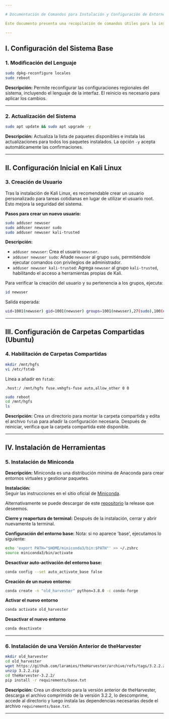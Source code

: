 ```yaml
---

# Documentación de Comandos para Instalación y Configuración de Entornos

Este documento presenta una recopilación de comandos útiles para la instalación y configuración de entornos en sistemas operativos basados en Linux, específicamente Kali Linux y Ubuntu. Los comandos están organizados por categorías y se incluye una breve descripción de cada uno.

---
```


## I. Configuración del Sistema Base

### 1. Modificación del Lenguaje

```bash
sudo dpkg-reconfigure locales
sudo reboot
```

**Descripción:** Permite reconfigurar las configuraciones regionales del sistema, incluyendo el lenguaje de la interfaz. El reinicio es necesario para aplicar los cambios.

---

### 2. Actualización del Sistema

```bash
sudo apt update && sudo apt upgrade -y
```

**Descripción:** Actualiza la lista de paquetes disponibles e instala las actualizaciones para todos los paquetes instalados. La opción `-y` acepta automáticamente las confirmaciones.

---

## II. Configuración Inicial en Kali Linux

### 3. Creación de Usuario

Tras la instalación de Kali Linux, es recomendable crear un usuario personalizado para tareas cotidianas en lugar de utilizar el usuario root. Esto mejora la seguridad del sistema.

**Pasos para crear un nuevo usuario:**

```bash
sudo adduser newuser
sudo adduser newuser sudo
sudo adduser newuser kali-trusted
```

**Descripción:**  
- `adduser newuser`: Crea el usuario `newuser`.  
- `adduser newuser sudo`: Añade `newuser` al grupo `sudo`, permitiéndole ejecutar comandos con privilegios de administrador.  
- `adduser newuser kali-trusted`: Agrega `newuser` al grupo `kali-trusted`, habilitando el acceso a herramientas propias de Kali.  

Para verificar la creación del usuario y su pertenencia a los grupos, ejecuta:  

```bash
id newuser
```

Salida esperada:  
```bash
uid=1001(newuser) gid=1001(newuser) groups=1001(newuser),27(sudo),100(users),133(kali-trusted)
```

---

## III. Configuración de Carpetas Compartidas (Ubuntu)

### 4. Habilitación de Carpetas Compartidas

```bash
mkdir /mnt/hgfs
vi /etc/fstab
```

Línea a añadir en `fstab`:

```
.host:/ /mnt/hgfs fuse.vmhgfs-fuse auto,allow_other 0 0
```

```bash
sudo reboot
cd /mnt/hgfs
ls
```

**Descripción:** Crea un directorio para montar la carpeta compartida y edita el archivo `fstab` para añadir la configuración necesaria. Después de reiniciar, verifica que la carpeta compartida esté disponible.

---

## IV. Instalación de Herramientas

### 5. Instalación de Miniconda

**Descripción:** Miniconda es una distribución mínima de Anaconda para crear entornos virtuales y gestionar paquetes.

**Instalación:**  
Seguir las instrucciones en el sitio oficial de [Miniconda](https://docs.anaconda.com/miniconda/install/). 

Alternativamente se puede descargar de este [repositorio](https://repo.anaconda.com/miniconda/) la release que deseemos.

**Cierre y reapertura de terminal:** Después de la instalación, cerrar y abrir nuevamente la terminal.

**Configuración del entorno base:**
Nota: si no aparece 'base', ejecutamos lo siguiente:

```bash
echo 'export PATH="$HOME/miniconda3/bin:$PATH"' >> ~/.zshrc
source miniconda3/bin/activate
```

**Desactivar auto-activación del entorno base:**

```bash
conda config --set auto_activate_base false
```

**Creación de un nuevo entorno:**

```bash
conda create -n "old_harvester" python=3.8.0 -c conda-forge
```

**Activar el nuevo entorno**
```bash
conda activate old_harvester
```

**Desactivar el nuevo entorno**
```bash
conda deactivate
```

---

### 6. Instalación de una Versión Anterior de theHarvester

```bash
mkdir old_harvester
cd old_harvester
wget https://github.com/laramies/theHarvester/archive/refs/tags/3.2.2.zip
unzip 3.2.2.zip
cd theHarvester-3.2.2/
pip install -r requirements/base.txt
```

**Descripción:** Crea un directorio para la versión anterior de theHarvester, descarga el archivo comprimido de la versión 3.2.2, lo descomprime, accede al directorio y luego instala las dependencias necesarias desde el archivo `requirements/base.txt`.

---

